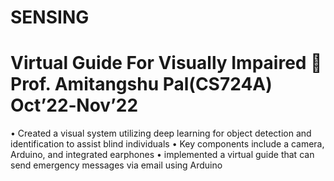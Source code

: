 # SENSING



 # Virtual Guide For Visually Impaired  Prof. Amitangshu Pal(CS724A) Oct’22‑Nov’22
• Created a visual system utilizing deep learning for object detection and identification to assist blind individuals
• Key components include a camera, Arduino, and integrated earphones
• implemented a virtual guide that can send emergency messages via email using Arduino
